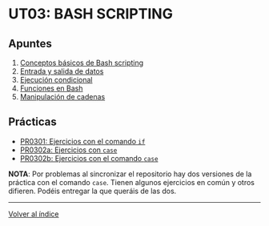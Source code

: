 # UT03: BASH SCRIPTING

## Apuntes

1. [Conceptos básicos de Bash scripting](./apuntes/1_conceptos_basicos.md)
2. [Entrada y salida de datos](./apuntes/2_entrada_salida_datos.md)
3. [Ejecución condicional](./apuntes/3_ejecucion_condicional.md)
4. [Funciones en Bash](./apuntes/4_funciones.md)
5. [Manipulación de cadenas]()


## Prácticas

- [PR0301: Ejercicios con el comando `if`](./practicas/pr0301_comando_if.md)
- [PR0302a: Ejercicios con `case`](./practicas/pr0302_comando_case.md)
- [PR0302b: Ejercicios con el comando `case`](./practicas/pr0302_case.md)


**NOTA**: Por problemas al sincronizar el repositorio hay dos versiones de la práctica con el comando `case`. Tienen algunos ejercicios en común y otros difieren. Podéis entregar la que queráis de las dos.


--- 

[Volver al índice](../index.md) 